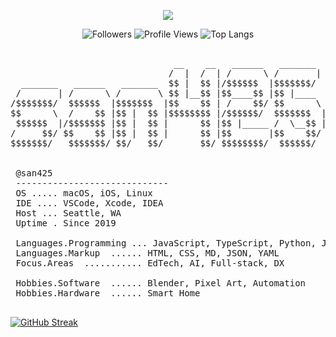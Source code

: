 <!-- Center header -->
<p align="center">
  <img src="https://readme-typing-svg.demolab.com?font=Fira+Code&weight=600&size=24&pause=1000&center=true&vCenter=true&width=600&lines=Hi%2C+I'm+san425;Builder+of+things.+Breaker+of+bugs." />
</p>

<!-- quick badges row -->
<p align="center">
  <img alt="Followers" src="https://img.shields.io/github/followers/san425?label=Followers&style=flat">
  <img alt="Profile Views" src="https://komarev.com/ghpvc/?username=san425&label=Views">
  <img alt="Top Langs" src="https://img.shields.io/badge/Top%20Langs-JS%20%7C%20TS%20%7C%20Python%20%7C%20Django-blue">
</p>

<pre>

                               __    __   ______   _______  
                              /  |  /  | /      \ /       | 
  _______   ______   _______  $$ |  $$ |/$$$$$$  |$$$$$$$/  
 /       | /      \ /       \ $$ |__$$ |$$____$$ |$$ |____  
/$$$$$$$/  $$$$$$  |$$$$$$$  |$$    $$ | /    $$/ $$      \ 
$$      \  /    $$ |$$ |  $$ |$$$$$$$$ |/$$$$$$/  $$$$$$$  |
 $$$$$$  |/$$$$$$$ |$$ |  $$ |      $$ |$$ |_____ /  \__$$ |
/     $$/ $$    $$ |$$ |  $$ |      $$ |$$       |$$    $$/ 
$$$$$$$/   $$$$$$$/ $$/   $$/       $$/ $$$$$$$$/  $$$$$$/  
  
 
 @san425
 -----------------------------
 OS ..... macOS, iOS, Linux
 IDE .... VSCode, Xcode, IDEA
 Host ... Seattle, WA
 Uptime . Since 2019

 Languages.Programming ... JavaScript, TypeScript, Python, Java, SQL
 Languages.Markup  ...... HTML, CSS, MD, JSON, YAML
 Focus.Areas  ........... EdTech, AI, Full-stack, DX

 Hobbies.Software  ...... Blender, Pixel Art, Automation
 Hobbies.Hardware  ...... Smart Home

</pre>

[![GitHub Streak](https://streak-stats.demolab.com?user=san425&theme=whatsapp-dark&border_radius=20&date_format=M%20j%5B%2C%20Y%5D&card_width=512)](https://git.io/streak-stats)

